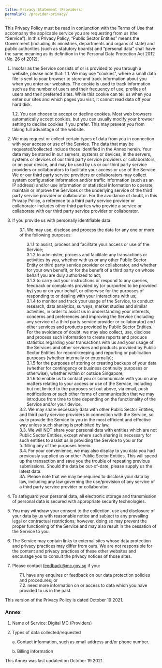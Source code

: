 ```yaml
---
title: Privacy Statement (Providers)
permalink: /provider-privacy/
---
```

This Privacy Policy must be read in conjunction with the Terms of Use that accompany the applicable service you are requesting from us (the “Service”). In this Privacy Policy, “Public Sector Entities” means the Government (including its ministries, departments and organs of state) and public authorities (such as statutory boards) and “personal data” shall have the same meaning as its definition in the Personal Data Protection Act 2012 (No. 26 of 2012).


1. Insofar as the Service consists of or is provided to you through a website, please note that:
    1.1.  We may use "cookies", where a small data file is sent to your browser to store and track information about you when you enter our websites. The cookie is used to track information such as the number of users and their frequency of use, profiles of users and their preferred sites. While this cookie can tell us when you enter our sites and which pages you visit, it cannot read data off your hard disk.

    1.2.  You can choose to accept or decline cookies. Most web browsers automatically accept cookies, but you can usually modify your browser setting to decline cookies if you prefer. This may prevent you from taking full advantage of the website.


2. We may request or collect certain types of data from you in connection with your access or use of the Service. The data that may be requested/collected include those identified in the Annex herein. Your data may be stored in our servers, systems or devices, in the servers, systems or devices of our third party service providers or collaborators, or on your device, and may be used by us or our third party service providers or collaborators to facilitate your access or use of the Service. We or our third party service providers or collaborators may collect system configuration information and/or traffic information (such as an IP address) and/or use information or statistical information to operate, maintain or improve the Services or the underlying service of the third party service provider or collaborator. For the avoidance of doubt, in this Privacy Policy, a reference to a third party service provider or collaborator includes other third parties who provide a service or collaborate with our third party service provider or collaborator.

3. If you provide us with personally identifiable data:

    <ul style="list-style-type: none;">
    <li>3.1. We may use, disclose and process the data for any one or more of the following purposes:</li>
    <ul style="list-style-type: none;">
        <li>3.1.1 to assist, process and facilitate your access or use of the Service;</li>
        <li>3.1.2 to administer, process and facilitate any transactions or activities by you, whether with us or any other Public Sector Entity or third party service provider or collaborator, and whether for your own benefit, or for the benefit of a third party on whose behalf you are duly authorized to act;</li>
        <li>3.1.3 to carry out your instructions or respond to any queries, feedback or complaints provided by (or purported to be provided by) you or on your behalf, or otherwise for the purposes of responding to or dealing with your interactions with us;</li>
        <li>3.1.4 to monitor and track your usage of the Service, to conduct research, data analytics, surveys, market studies and similar activities, in order to assist us in understanding your interests, concerns and preferences and improving the Service (including any service of a third party service provider or collaborator) and other services and products provided by Public Sector Entities. For the avoidance of doubt, we may also collect, use, disclose and process such information to create reports and produce statistics regarding your transactions with us and your usage of the Services and other services and products provided by Public Sector Entities for record-keeping and reporting or publication purposes (whether internally or externally);</li>
        <li>3.1.5 for the purposes of storing or creating backups of your data (whether for contingency or business continuity purposes or otherwise), whether within or outside Singapore;</li>
        <li>3.1.6 to enable us to contact you or communicate with you on any matters relating to your access or use of the Service, including but not limited to the purposes set out above, via email, push notifications or such other forms of communication that we may introduce from time to time depending on the functionality of the Service and/or your device.</li>
    </ul>
    <li>3.2. We may share necessary data with other Public Sector Entities, and third party service providers in connection with the Service, so as to provide the Service to you in the most efficient and effective way unless such sharing is prohibited by law.</li>
    <li>3.3. We will NOT share your personal data with entities which are not Public Sector Entities, except where such sharing is necessary for such entities to assist us in providing the Service to you or for fulfilling any of the purposes herein.</li>
    <li>3.4. For your convenience, we may also display to you data you had previously supplied us or other Public Sector Entities. This will speed up the transaction and save you the trouble of repeating previous submissions. Should the data be out-of-date, please supply us the latest data.</li>
    <li>3A. Please note that we may be required to disclose your data by law, including any law governing the use/provision of any service of a third party service provider or collaborator.</li>
    </ul>

4. To safeguard your personal data, all electronic storage and transmission of personal data is secured with appropriate security technologies.

5. You may withdraw your consent to the collection, use and disclosure of your data by us with reasonable notice and subject to any prevailing legal or contractual restrictions; however, doing so may prevent the proper functioning of the Service and may also result in the cessation of the Service to you.

6. The Service may contain links to external sites whose data protection and privacy practices may differ from ours. We are not responsible for the content and privacy practices of these other websites and encourage you to consult the privacy notices of those sites.

7. Please contact <feedback@mc.gov.sg> if you:
    <ul style="list-style-type: none;">
    <li>7.1. have any enquires or feedback on our data protection policies and procedures; or</li>
    <li>7.2. need more information on or access to data which you have provided to us in the past.</li>
    </ul>
    
This version of the Privacy Policy is dated October 19 2021.

### Annex

1. Name of Service: Digital MC (Providers)

2. Types of data collected/requested

    a. Contact information, such as email address and/or phone number.

    b. Billing information

This Annex was last updated on October 19 2021.
